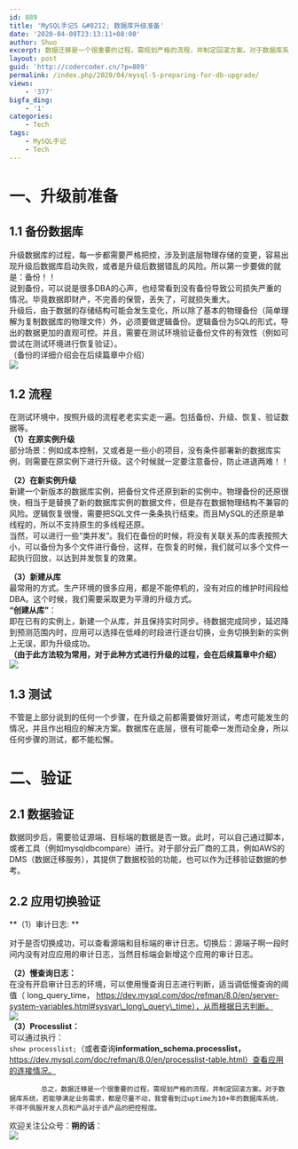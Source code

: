 ```yaml
---
id: 889
title: 'MySQL手记5 &#8212; 数据库升级准备'
date: '2020-04-09T23:13:11+08:00'
author: Shuo
excerpt: 数据迁移是一个很重要的过程，需规划严格的流程，并制定回滚方案。对于数据库系统，若能够满足业务需求，都是尽量不动，我曾看到过uptime为10+年的数据库系统，不得不佩服开发人员和产品对于该产品的把控程度。
layout: post
guid: 'http://codercoder.cn/?p=889'
permalink: /index.php/2020/04/mysql-5-preparing-for-db-upgrade/
views:
    - '377'
bigfa_ding:
    - '1'
categories:
    - Tech
tags:
    - MySQL手记
    - Tech
---
```


# 一、升级前准备

## 1.1 备份数据库

 升级数据库的过程，每一步都需要严格把控，涉及到底层物理存储的变更，容易出现升级后数据库启动失败，或者是升级后数据错乱的风险。所以第一步要做的就是：备份！！  
 说到备份，可以说是很多DBA的心声，也经常看到没有备份导致公司损失严重的情况。毕竟数据即财产，不完善的保管，丢失了，可就损失重大。  
 升级后，由于数据的存储结构可能会发生变化，所以除了基本的物理备份（简单理解为复制数据库的物理文件）外，必须要做逻辑备份。逻辑备份为SQL的形式，导出的数据更加的直观可控。并且，需要在测试环境验证备份文件的有效性（例如可尝试在测试环境进行恢复验证）。  
（备份的详细介绍会在后续篇章中介绍）  
![](http://codercoder.cn/wp-content/uploads/2020/04/2020-04-0929.png)

## 1.2 流程

 在测试环境中，按照升级的流程老老实实走一遍。包括备份、升级、恢复、验证数据等。  
**（1）在原实例升级**  
 部分场景：例如成本控制，又或者是一些小的项目，没有条件部署新的数据库实例，则需要在原实例下进行升级。这个时候就一定要注意备份，防止进退两难！！

**（2）在新实例升级**  
 新建一个新版本的数据库实例，把备份文件还原到新的实例中。物理备份的还原很快，相当于是替换了新的数据库实例的数据文件，但是存在数据物理结构不兼容的风险。逻辑恢复很慢，需要把SQL文件一条条执行结束。而且MySQL的还原是单线程的，所以不支持原生的多线程还原。  
 当然，可以进行一些“类并发”。我们在备份的时候，将没有关联关系的库表按照大小，可以备份为多个文件进行备份，这样，在恢复的时候，我们就可以多个文件一起执行回放，以达到并发恢复的效果。

**（3）新建从库**  
 最常用的方式。生产环境的很多应用，都是不能停机的，没有对应的维护时间段给DBA。这个时候，我们需要采取更为平滑的升级方式。  
**“创建从库”**：  
 即在已有的实例上，新建一个从库，并且保持实时同步。待数据完成同步，延迟降到预测范围内时，应用可以选择在低峰的时段进行逐台切换，业务切换到新的实例上无误，即为升级成功。  
**（由于此方法较为常用，对于此种方式进行升级的过程，会在后续篇章中介绍）**  
![](http://codercoder.cn/wp-content/uploads/2020/04/2020-04-0945.png)

## 1.3 测试

 不管是上部分说到的任何一个步骤，在升级之前都需要做好测试，考虑可能发生的情况，并且作出相应的解决方案。数据库在底层，很有可能牵一发而动全身，所以任何步骤的测试，都不能松懈。

# 二、验证

## 2.1 数据验证

 数据同步后，需要验证源端、目标端的数据是否一致。此时，可以自己通过脚本，或者工具（例如mysqldbcompare）进行。对于部分云厂商的工具，例如AWS的DMS（数据迁移服务），其提供了数据校验的功能，也可以作为迁移验证数据的参考。

## 2.2 应用切换验证

\*\*（1）审计日志: \*\*

 对于是否切换成功，可以查看源端和目标端的审计日志。切换后：源端子啊一段时间内没有对应应用的审计日志，当然目标端会新增这个应用的审计日志。

**（2）慢查询日志：**  
 在没有开启审计日志的环境，可以使用慢查询日志进行判断，适当调低慢查询的阈值（ long\_query\_time， https://dev.mysql.com/doc/refman/8.0/en/server-system-variables.html#sysvar\_long\_query\_time），从而根据日志判断。  
![](http://codercoder.cn/wp-content/uploads/2020/04/2020-04-0926.png)  
**（3）Processlist：**  
 可以通过执行：  
 `show processlist;`（或者查询**information\_schema.processlist，** https://dev.mysql.com/doc/refman/8.0/en/processlist-table.html）查看应用的连接情况。

```
        总之，数据迁移是一个很重要的过程，需规划严格的流程，并制定回滚方案。对于数据库系统，若能够满足业务需求，都是尽量不动，我曾看到过uptime为10+年的数据库系统，不得不佩服开发人员和产品对于该产品的把控程度。

```

欢迎关注公众号：**朔的话**：  
![](http://codercoder.cn/wp-content/uploads/2020/04/2020-04-2693.jpg)